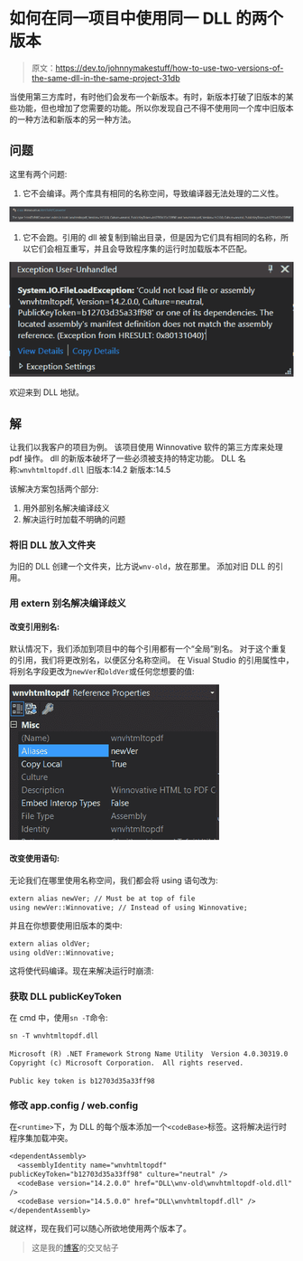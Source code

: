 # 如何在同一项目中使用同一 DLL 的两个版本

> 原文：<https://dev.to/johnnymakestuff/how-to-use-two-versions-of-the-same-dll-in-the-same-project-31db>

当使用第三方库时，有时他们会发布一个新版本。有时，新版本打破了旧版本的某些功能，但也增加了您需要的功能。所以你发现自己不得不使用同一个库中旧版本的一种方法和新版本的另一种方法。

## 问题

这里有两个问题:

1.  它不会编译。两个库具有相同的名称空间，导致编译器无法处理的二义性。

[![compile-ex](img/983801cac3c6ddfaddaff73b5497e87c.png)](https://res.cloudinary.com/practicaldev/image/fetch/s--ArmC-yV8--/c_limit%2Cf_auto%2Cfl_progressive%2Cq_auto%2Cw_880/https://www.learningsomethingnew.com/dll-diff-version/compile-ex.png)

1.  它不会跑。引用的 dll 被复制到输出目录，但是因为它们具有相同的名称，所以它们会相互重写，并且会导致程序集的运行时加载版本不匹配。

[![runtime-ex](img/b829de961254bd9a0a1d080e240719dc.png)](https://res.cloudinary.com/practicaldev/image/fetch/s--DhPM2azi--/c_limit%2Cf_auto%2Cfl_progressive%2Cq_auto%2Cw_880/https://www.learningsomethingnew.com/dll-diff-version/runtime-ex.png)

欢迎来到 DLL 地狱。

## 解

让我们以我客户的项目为例。
该项目使用 Winnovative 软件的第三方库来处理 pdf 操作。
dll 的新版本破坏了一些必须被支持的特定功能。
DLL 名称:`wnvhtmltopdf.dll`
旧版本:14.2
新版本:14.5

该解决方案包括两个部分:

1.  用外部别名解决编译歧义
2.  解决运行时加载不明确的问题

### 将旧 DLL 放入文件夹

为旧的 DLL 创建一个文件夹，比方说`wnv-old`，放在那里。
添加对旧 DLL 的引用。

### 用 extern 别名解决编译歧义

#### 改变引用别名:

默认情况下，我们添加到项目中的每个引用都有一个“全局”别名。
对于这个重复的引用，我们将更改别名，以便区分名称空间。
在 Visual Studio 的引用属性中，将别名字段更改为`newVer`和`oldVer`或任何您想要的值:

[![runtime-ex](img/2c6a371ca5b4af6a6afe447e3c484c8e.png)](https://res.cloudinary.com/practicaldev/image/fetch/s--TBaCgt8w--/c_limit%2Cf_auto%2Cfl_progressive%2Cq_auto%2Cw_880/https://www.learningsomethingnew.com/dll-diff-version/alias-new.png)

#### 改变使用语句:

无论我们在哪里使用名称空间，我们都会将 using 语句改为:

```
extern alias newVer; // Must be at top of file
using newVer::Winnovative; // Instead of using Winnovative; 
```

并且在你想要使用旧版本的类中:

```
extern alias oldVer; 
using oldVer::Winnovative; 
```

这将使代码编译。现在来解决运行时崩溃:

### 获取 DLL publicKeyToken

在 cmd 中，使用`sn -T`命令:

```
sn -T wnvhtmltopdf.dll

Microsoft (R) .NET Framework Strong Name Utility  Version 4.0.30319.0
Copyright (c) Microsoft Corporation.  All rights reserved.

Public key token is b12703d35a33ff98 
```

### 修改 app.config / web.config

在`<runtime>`下，为 DLL 的每个版本添加一个`<codeBase>`标签。这将解决运行时程序集加载冲突。

```
<dependentAssembly>
  <assemblyIdentity name="wnvhtmltopdf" publicKeyToken="b12703d35a33ff98" culture="neutral" />
  <codeBase version="14.2.0.0" href="DLL\wnv-old\wnvhtmltopdf-old.dll" />
  <codeBase version="14.5.0.0" href="DLL\wnvhtmltopdf.dll" />
</dependentAssembly> 
```

就这样，现在我们可以随心所欲地使用两个版本了。

> 这是我的[博客](https://www.learningsomethingnew.com/how-to-use-two-versions-of-the-same-dll-in-the-same-project)的交叉帖子